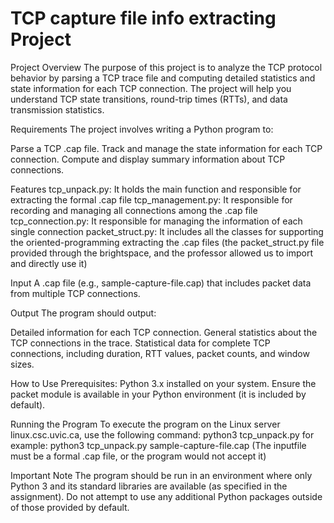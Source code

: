 # TCP capture file info extracting Project

Project Overview
The purpose of this project is to analyze the TCP protocol behavior by parsing a TCP trace file and computing detailed statistics
and state information for each TCP connection. The project will help you understand TCP state transitions, round-trip times (RTTs),
and data transmission statistics.

Requirements
The project involves writing a Python program to:

Parse a TCP .cap file.
Track and manage the state information for each TCP connection.
Compute and display summary information about TCP connections.

Features
tcp_unpack.py: It holds the main function and responsible for extracting the formal .cap file
tcp_management.py: It responsible for recording and managing all connections among the .cap file
tcp_connection.py: It responsible for managing the information of each single connection
packet_struct.py: It includes all the classes for supporting the oriented-programming extracting the .cap files
(the packet_struct.py file provided through the brightspace, and the professor allowed us to import and directly use it)


Input
A .cap file (e.g., sample-capture-file.cap) that includes packet data from multiple TCP connections.

Output
The program should output:

Detailed information for each TCP connection.
General statistics about the TCP connections in the trace.
Statistical data for complete TCP connections, including duration, RTT values, packet counts, and window sizes.

How to Use
Prerequisites:
Python 3.x installed on your system.
Ensure the packet module is available in your Python environment (it is included by default).

Running the Program
To execute the program on the Linux server linux.csc.uvic.ca, use the following command:
python3 tcp_unpack.py <inputfile>
for example:
python3 tcp_unpack.py sample-capture-file.cap
(The inputfile must be a formal .cap file, or the program would not accept it)

Important Note
The program should be run in an environment where only Python 3 and its standard libraries are available (as specified in the assignment).
Do not attempt to use any additional Python packages outside of those provided by default.



